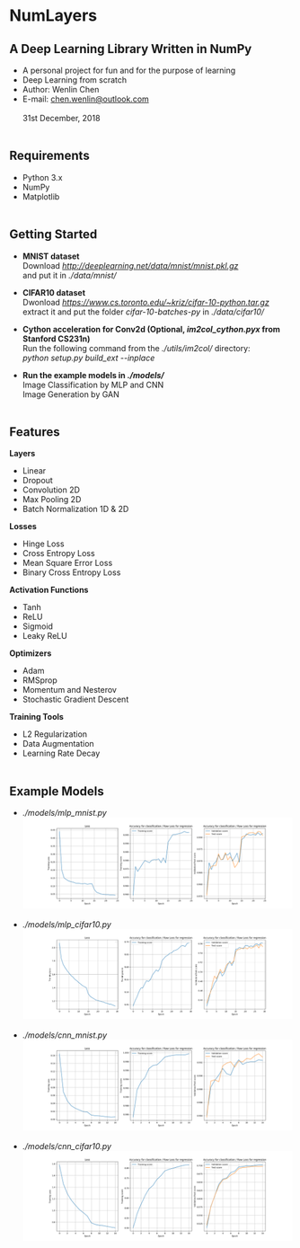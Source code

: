 NumLayers
====

A Deep Learning Library Written in NumPy
----
- A personal project for fun and for the purpose of learning <br>
- Deep Learning from scratch
- Author: Wenlin Chen <br>
- E-mail: chen.wenlin@outlook.com <br><br>
31st December, 2018 <br><br>

Requirements
----
- Python 3.x<br>
- NumPy<br>
- Matplotlib<br><br>

Getting Started
----
- **MNIST dataset**<br>
Download *http://deeplearning.net/data/mnist/mnist.pkl.gz* <br>
and put it in *./data/mnist/* <br>

- **CIFAR10 dataset**<br> 
Dwonload *https://www.cs.toronto.edu/~kriz/cifar-10-python.tar.gz* <br>
extract it and put the folder *cifar-10-batches-py* in *./data/cifar10/*<br>

- **Cython acceleration for Conv2d (Optional, *im2col_cython.pyx* from Stanford CS231n)**<br>
Run the following command from the *./utils/im2col/* directory:<br>
*python setup.py build_ext --inplace*<br>

- **Run the example models in *./models/*<br>**
Image Classification by MLP and CNN<br>
Image Generation by GAN<br><br>

Features
----
**Layers**<br>
- Linear<br>
- Dropout<br>
- Convolution 2D<br>
- Max Pooling 2D<br>
- Batch Normalization 1D & 2D<br>

**Losses**<br>
- Hinge Loss<br>
- Cross Entropy Loss<br>
- Mean Square Error Loss<br>
- Binary Cross Entropy Loss<br>

**Activation Functions**<br> 
- Tanh<br>
- ReLU<br>
- Sigmoid<br>
- Leaky ReLU<br>

**Optimizers**<br>
- Adam<br>
- RMSprop<br>
- Momentum and Nesterov<br>
- Stochastic Gradient Descent<br>

**Training Tools**<br>
- L2 Regularization<br>
- Data Augmentation<br>
- Learning Rate Decay<br><br>

Example Models
----
- *./models/mlp_mnist.py*<br>
![MLP for MNIST training curve](https://github.com/Wenlin-Chen/NumLayers/blob/master/logs/mlp_mnist.png)<br><br>
- *./models/mlp_cifar10.py*<br>
![MLP for CIFAR10 training curve](https://github.com/Wenlin-Chen/NumLayers/blob/master/logs/mlp_cifar10.png)<br><br>
- *./models/cnn_mnist.py*<br>
![CNN for MNIST training curve](https://github.com/Wenlin-Chen/NumLayers/blob/master/logs/cnn_mnist.png)<br><br>
- *./models/cnn_cifar10.py*<br>
![CNN for CIFAR10 training curve](https://github.com/Wenlin-Chen/NumLayers/blob/master/logs/cnn_cifar10.png)<br><br>